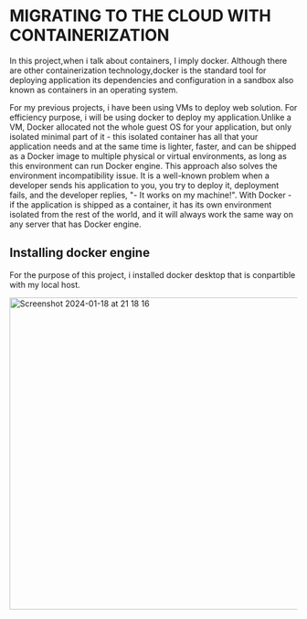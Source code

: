 # MIGRATING TO THE CLOUD WITH CONTAINERIZATION
In this project,when i talk about containers, I imply docker. Although there are other containerization technology,docker is the standard tool for deploying application its dependencies and configuration in a sandbox also known as containers in an operating system.

For my previous projects, i have been using VMs to deploy web solution. For efficiency purpose, i will be using docker to deploy my application.Unlike a VM, Docker allocated not the whole guest OS for your application, but only isolated minimal part of it - this isolated container has all that your application needs and at the same time is lighter, faster, and can be shipped as a Docker image to multiple physical or virtual environments, as long as this environment can run Docker engine. This approach also solves the environment incompatibility issue. It is a well-known problem when a developer sends his application to you, you try to deploy it, deployment fails, and the developer replies, "- It works on my machine!". With Docker - if the application is shipped as a container, it has its own environment isolated from the rest of the world, and it will always work the same way on any server that has Docker engine.

 ## Installing docker engine
For the purpose of this project, i installed docker desktop that is conpartible with my local host.

<img width="546" alt="Screenshot 2024-01-18 at 21 18 16" src="https://github.com/Mubarokahh/Migration-to-the-Cloud-with-Containerization/assets/135038657/6fbe288d-d6dc-4efa-af59-05f586f17c5a">

